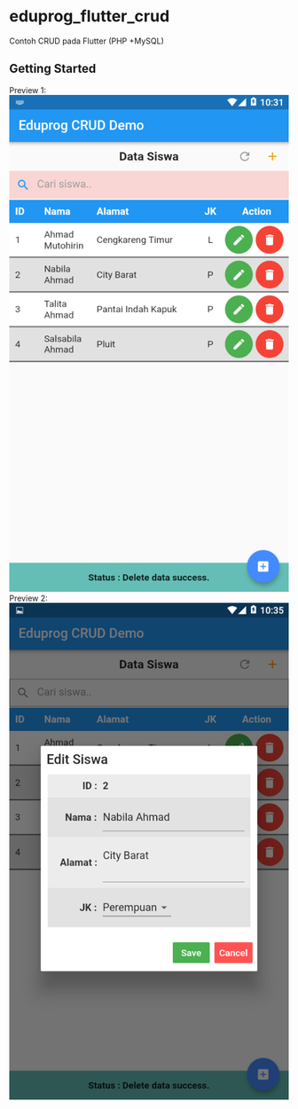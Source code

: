 # eduprog_flutter_crud

Contoh CRUD pada Flutter (PHP +MySQL)

## Getting Started

Preview 1:
![Image of a preview 1][pre1]
Preview 2:
![Image of a preview 2][pre2]

[pre1]: ./source_backend/1.png
[pre2]: ./source_backend/2.png

